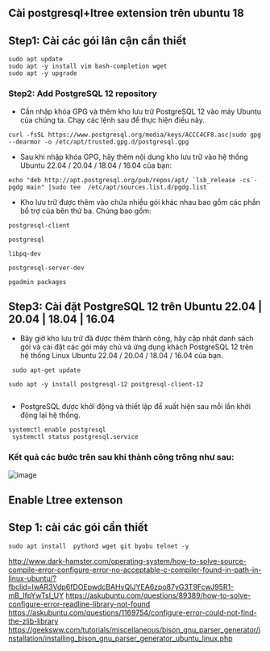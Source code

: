 ## Cài postgresql+ltree extension trên ubuntu 18

## Step1: Cài các gói lân cận cần thiết

```
sudo apt update
sudo apt -y install vim bash-completion wget
sudo apt -y upgrade
```

### Step2: Add PostgreSQL 12 repository

- Cần nhập khóa GPG và thêm kho lưu trữ PostgreSQL 12 vào máy Ubuntu của chúng ta. Chạy các lệnh sau để thực hiện điều này.

```
curl -fsSL https://www.postgresql.org/media/keys/ACCC4CF8.asc|sudo gpg --dearmor -o /etc/apt/trusted.gpg.d/postgresql.gpg
```

- Sau khi nhập khóa GPG, hãy thêm nội dung kho lưu trữ vào hệ thống Ubuntu 22.04 / 20.04 / 18.04 / 16.04 của bạn:

```
echo "deb http://apt.postgresql.org/pub/repos/apt/ `lsb_release -cs`-pgdg main" |sudo tee  /etc/apt/sources.list.d/pgdg.list
```

- Kho lưu trữ được thêm vào chứa nhiều gói khác nhau bao gồm các phần bổ trợ của bên thứ ba. Chúng bao gồm:

```
postgresql-client

postgresql

libpq-dev

postgresql-server-dev

pgadmin packages
```

## Step3: Cài đặt PostgreSQL 12 trên Ubuntu 22.04 | 20.04 | 18.04 | 16.04

- Bây giờ kho lưu trữ đã được thêm thành công, hãy cập nhật danh sách gói và cài đặt các gói máy chủ và ứng dụng khách PostgreSQL 12 trên hệ thống Linux Ubuntu 22.04 / 20.04 / 18.04 / 16.04 của bạn.
```
 sudo apt-get update

sudo apt -y install postgresql-12 postgresql-client-12


```

-  PostgreSQL được khởi động và thiết lập để xuất hiện sau mỗi lần khởi động lại hệ thống.

``` 
systemctl enable postgresql
 systemctl status postgresql.service
```

### Kết quả các bước trên sau khi thành công trông như sau:

![image](https://user-images.githubusercontent.com/83824403/170861785-d5696542-2c49-4aff-af68-1100fef6e6c0.png)

## Enable Ltree extenson

## Step 1: cài các gói cần thiết

```
sudo apt install  python3 wget git byobu telnet -y
```

http://www.dark-hamster.com/operating-system/how-to-solve-source-compile-error-configure-error-no-acceptable-c-compiler-found-in-path-in-linux-ubuntu/?fbclid=IwAR3Vdp6fDOEpwdcBAHvQIJYEA6zpo87yG3T9FcwJ95R1-mB_IfpYwTsI_UY
https://askubuntu.com/questions/89389/how-to-solve-configure-error-readline-library-not-found
https://askubuntu.com/questions/1169754/configure-error-could-not-find-the-zlib-library
https://geeksww.com/tutorials/miscellaneous/bison_gnu_parser_generator/installation/installing_bison_gnu_parser_generator_ubuntu_linux.php




